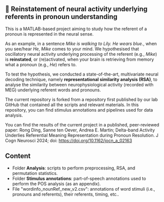 ## 💭 Reinstatement of neural activity underlying referents in pronoun understanding
This is a MATLAB-based project aiming to study how the referent of a pronoun is represented in the neural sense. 

As an example, in a sentence _Mike is walking to Lily. He wears blue._, when you see/hear _He_, _Mike_ comes to your mind. 
We hypothesised that oscillatory neural activity underlying processing of the referent (e.g., _Mike_) is **reinstated**, or (re)activated, when your brain is retrieving from memory what a pronoun (e.g., _He_) refers to. 

To test the hypothesis, we conducted a state-of-the-art, multivariate neural decoding technique, namely **representational similarity analysis (RSA)**, to analyse the similarity between neurophysiological activity (recorded with MEG) underlying referent words and pronouns.

The current repository is forked from a repository first published by our lab GitHub that contained all the scripts and relevant materials. In this repository, you can find stimulus annotations and pipelines used for data analysis. 

You can find the results of the current project in a published, peer-reviewed paper: 
Rong Ding, Sanne ten Oever, Andrea E. Martin; Delta-band Activity Underlies Referential Meaning Representation during Pronoun Resolution. J Cogn Neurosci 2024; doi: https://doi.org/10.1162/jocn_a_02163

## Content
- Folder **Analysis**: scripts to perform preprocessing, RSA, and permutation statistics.
- Folder **Stimulus annotations**: part-of-speech annotations used to perform the POS analysis (as an appendix).
- File "wordinfo_nounRef_new_v2.csv": annotations of word stimuli (i.e., pronouns and referents), their referents, timing, etc..
